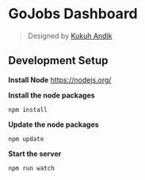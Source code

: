 # GoJobs Dashboard

> Designed by [Kukuh Andik](https://dribbble.com/shots/3127117-IT-Recruitment-Dashboard-Company)

## Development Setup

**Install Node**
https://nodejs.org/

**Install the node packages**

    npm install

**Update the node packages**

    npm update

**Start the server**

    npm run watch
